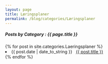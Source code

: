 ```yaml
---
layout: page
title: Læringsplaner
permalink: /blog/categories/Læringsplaner
---
```

 
<h5> Posts by Category : {{ page.title }} </h5>

<div class="card">
{% for post in site.categories.Laeringsplaner %}
 <li class="category-posts"><span>{{ post.date | date_to_string }}</span> &nbsp; <a href="{{ post.url }}">{{ post.title }}</a></li>
{% endfor %}
</div>